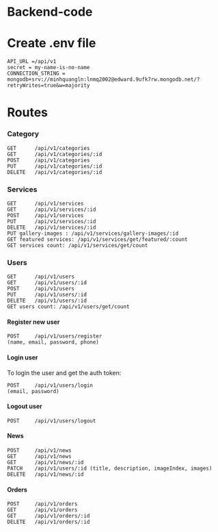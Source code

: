 # Backend-code

# Create .env file
```
API_URL =/api/v1
secret = my-name-is-no-name
CONNECTION_STRING = mongodb+srv://minhquangln:lnmq2002@edward.9ufk7rw.mongodb.net/?retryWrites=true&w=majority
```

# Routes

### Category

```
GET      /api/v1/categories
GET      /api/v1/categories/:id
POST     /api/v1/categories
PUT      /api/v1/categories/:id
DELETE   /api/v1/categories/:id
```

### Services

```
GET      /api/v1/services
GET      /api/v1/services/:id
POST     /api/v1/services
PUT      /api/v1/services/:id
DELETE   /api/v1/services/:id
PUT gallery-images : /api/v1/services/gallery-images/:id
GET featured services: /api/v1/services/get/featured/:count
GET services count: /api/v1/services/get/count
```

### Users

```
GET      /api/v1/users
GET      /api/v1/users/:id
POST     /api/v1/users
PUT      /api/v1/users/:id
DELETE   /api/v1/users/:id
GET users count: /api/v1/users/get/count
```

#### Register new user

```
POST     /api/v1/users/register
(name, email, password, phone)
```

#### Login user

To login the user and get the auth token:

```
POST     /api/v1/users/login
(email, password)
```
#### Logout user

```
POST     /api/v1/users/logout

```
#### News

```
POST     /api/v1/news
GET      /api/v1/news
GET      /api/v1/news/:id
PATCH    /api/v1/users/:id (title, description, imageIndex, images)
DELETE   /api/v1/news/:id
```
#### Orders

```
POST     /api/v1/orders
GET      /api/v1/orders
GET      /api/v1/orders/:id
DELETE   /api/v1/orders/:id

```
